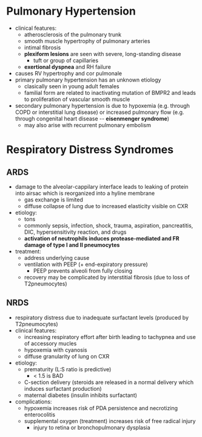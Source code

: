 # Pulmonary Hypertension
* clinical features:
	* atherosclerosis of the pulmonary trunk
	* smooth muscle hypertrophy of pulmonary arteries
	* intimal fibrosis
	* **plexiform lesions** are seen with severe, long-standing disease
		* tuft or group of capillaries
	* **exertional dyspnea** and RH failure 
* causes RV hypertrophy and cor pulmonale 
* primary pulmonary hypertension has an unknown etiology
	* clasically seen in young adult females
	* familial form are related to inactivating mutation of BMPR2 and leads to proliferation of vascular smooth muscle 
* secondary pulmonary hypertension is due to hypoxemia (e.g. through COPD or interstitial lung disease) or increased pulmonary flow (e.g. through congenital heart disease -- **eisenmenger syndrome**)
	* may also arise with recurrent pulmonary embolism

# Respiratory Distress Syndromes

## ARDS
* damage to the alveolar-cappilary interface leads to leaking of protein into airsac which is reorganized into a hyline membrane 
	* gas exchange is limited
	* diffuse collapse of lung due to increased elasticity visible on CXR
* etiology:
	* tons
	* commonly sepsis, infection, shock, trauma, aspiration, pancreatitis, DIC, 
	hypersensitivity reaction, and drugs
	* **activation of neutrophils induces protease-mediated and FR damage of type I and II pneumocytes**
* treatment:
	* address underlying cause
	* ventilation with PEEP (+ end-expiratory pressure)
		* PEEP prevents alveoli from fully closing
	* recovery may be complicated by interstitial fibrosis (due to loss of T2pneumocytes)

## NRDS
* respiratory distress due to inadequate surfactant levels (produced by T2pneumocytes)
* clinical features:
	* increasing respiratory effort after birth leading to tachypnea and use of accessory mucles
	* hypoxemia with cyanosis
	* diffuse granularity of lung on CXR 
* etiology:
	* prematurity (L:S ratio is predictive)
		* < 1.5 is BAD
	* C-section delivery (steroids are released in a normal delivery which induces surfactant production)
	* maternal diabetes (insulin inhibits surfactant)
* complications:
	* hypoxemia increases risk of PDA persistence and necrotizing enterocolitis
	* supplemental oxygen (treatment) increases risk of free radical injury
		* injury to retina or bronchopulmonary dysplasia